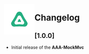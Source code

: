 # <img src="./images/aaa-mockmvc-icon.png" width="100" align="left" style="margin-top: -28px;"/> Changelog

## [1.0.0]

- Initial release of the **AAA-MockMvc**